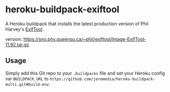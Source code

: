 heroku-buildpack-exiftool
=========================

A Heroku buildpack that installs the latest production version of Phil Harvey's [ExifTool](http://www.sno.phy.queensu.ca/~phil/exiftool/).

version: https://sno.phy.queensu.ca/~phil/exiftool/Image-ExifTool-11.92.tar.gz

Usage
-----

Simply add this Git repo to your `.buildpacks` file and set your Heroku config var `BUILDPACK_URL` to `https://github.com/jeremedia/heroku-buildpack-multi.git#build-env`.
